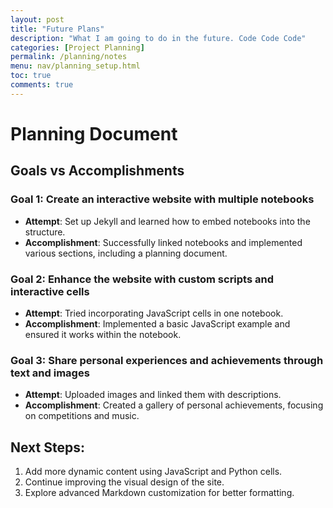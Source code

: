 ```yaml
---
layout: post
title: "Future Plans"
description: "What I am going to do in the future. Code Code Code"
categories: [Project Planning]
permalink: /planning/notes
menu: nav/planning_setup.html
toc: true
comments: true
---
```

# Planning Document

## Goals vs Accomplishments

### Goal 1: Create an interactive website with multiple notebooks
- **Attempt**: Set up Jekyll and learned how to embed notebooks into the structure.
- **Accomplishment**: Successfully linked notebooks and implemented various sections, including a planning document.

### Goal 2: Enhance the website with custom scripts and interactive cells
- **Attempt**: Tried incorporating JavaScript cells in one notebook.
- **Accomplishment**: Implemented a basic JavaScript example and ensured it works within the notebook.

### Goal 3: Share personal experiences and achievements through text and images
- **Attempt**: Uploaded images and linked them with descriptions.
- **Accomplishment**: Created a gallery of personal achievements, focusing on competitions and music.

## Next Steps:
1. Add more dynamic content using JavaScript and Python cells.
2. Continue improving the visual design of the site.
3. Explore advanced Markdown customization for better formatting.
